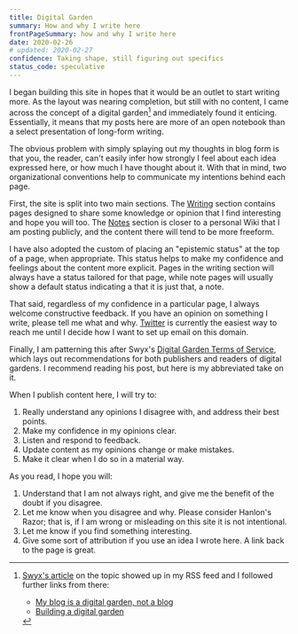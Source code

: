 ```yaml
---
title: Digital Garden
summary: How and why I write here
frontPageSummary: how and why I write here
date: 2020-02-26
# updated: 2020-02-27
confidence: Taking shape, still figuring out specifics
status_code: speculative
---
```


I began building this site in hopes that it would be an outlet to start writing more. As the layout was nearing completion, but still with no content, I came across the concept of a digital garden[^garden-links] and immediately found it enticing. Essentially, it means that my posts here are more of an open notebook than a select presentation of long-form writing.

The obvious problem with simply splaying out my thoughts in blog form is that you, the reader, can't easily infer how strongly I feel about each idea expressed here, or how much I have thought about it. With that in mind, two organizational conventions help to communicate my intentions behind each page.

First, the site is split into two main sections. The [Writing](/writing) section contains pages designed to share some knowledge or opinion that I find interesting and hope you will too. The [Notes](/notes) section is closer to a personal Wiki that I am posting publicly, and the content there will tend to be more freeform.

I have also adopted the custom of placing an "epistemic status" at the top of a page, when appropriate. This status helps to make my confidence and feelings about the content more explicit. Pages in the writing section will always have a status tailored for that page, while note pages will usually show a default status indicating a that it is just that, a note.

That said, regardless of my confidence in a particular page, I always welcome constructive feedback. If you have an opinion on something I write, please tell me what and why. [Twitter](https://www.twitter.com/dimfeld) is currently the easiest way to reach me until I decide how I want to set up email on this domain.

Finally, I am patterning this after Swyx's [Digital Garden Terms of Service](https://www.swyx.io/writing/digital-garden-tos/), which lays out recommendations for both publishers and readers of digital gardens. I recommend reading his post, but here is my abbreviated take on it.

When I publish content here, I will try to:

1. Really understand any opinions I disagree with, and address their best points.
2. Make my confidence in my opinions clear.
3. Listen and respond to feedback.
4. Update content as my opinions change or make mistakes.
5. Make it clear when I do so in a material way.

As you read, I hope you will:

1. Understand that I am not always right, and give me the benefit of the doubt if you disagree.
2. Let me know when you disagree and why. Please consider Hanlon's Razor; that is, if I am wrong or misleading on this site it is not intentional.
3. Let me know if you find something interesting.
4. Give some sort of attribution if you use an idea I wrote here. A link back to the page is great.



[^garden-links]: [Swyx's article](https://www.swyx.io/writing/digital-garden-tos/) on the topic showed up in my RSS feed and I followed further links from there:
    - [My blog is a digital garden, not a blog](https://joelhooks.com/digital-garden)
    - [Building a digital garden](https://tomcritchlow.com/2019/02/17/building-digital-garden/)
